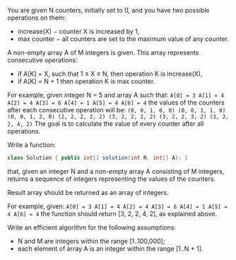 You are given N counters, initially set to 0, and you have two possible operations on them:

* increase(X) − counter X is increased by 1,
* max counter − all counters are set to the maximum value of any counter.

A non-empty array A of M integers is given. This array represents consecutive operations:

* if A[K] = X, such that 1 ≤ X ≤ N, then operation K is increase(X),
* if A[K] = N + 1 then operation K is max counter.

For example, given integer N = 5 and array A such that:
    ```
    A[0] = 3
    A[1] = 4
    A[2] = 4
    A[3] = 6
    A[4] = 1
    A[5] = 4
    A[6] = 4
    ```
the values of the counters after each consecutive operation will be:
    ```
    (0, 0, 1, 0, 0)
    (0, 0, 1, 1, 0)
    (0, 0, 1, 2, 0)
    (2, 2, 2, 2, 2)
    (3, 2, 2, 2, 2)
    (3, 2, 2, 3, 2)
    (3, 2, 2, 4, 2)
    ```
The goal is to calculate the value of every counter after all operations.

Write a function:
```java
class Solution { public int[] solution(int N, int[] A); }
```
that, given an integer N and a non-empty array A consisting of M integers, returns a sequence of integers representing the values of the counters.

Result array should be returned as an array of integers.

For example, given:
    ```
    A[0] = 3
    A[1] = 4
    A[2] = 4
    A[3] = 6
    A[4] = 1
    A[5] = 4
    A[6] = 4
    ```
the function should return [3, 2, 2, 4, 2], as explained above.

Write an efficient algorithm for the following assumptions:

* N and M are integers within the range [1..100,000];
* each element of array A is an integer within the range [1..N + 1].
